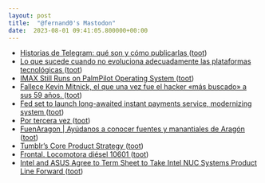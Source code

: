 ```yaml
---
layout: post
title:  "@fernand0's Mastodon"
date:  2023-08-01 09:41:05.800000+00:00
---
```

*  [Historias de Telegram: qué son y cómo publicarlas ](https://www.xataka.com/basics/historias-telegram-que-como-publicarla) ([toot](https://mastodon.social/@fernand0/110813699493051412))
*  [Lo que sucede cuando no evoluciona adecuadamente las plataformas tecnológicas ](https://mastodon.social/@fernand0/110813473234809135) ([toot](https://mastodon.social/@fernand0/110813473234809135))
*  [IMAX Still Runs on PalmPilot Operating System ](https://www.vice.com/en/article/88x5gb/imax-still-runs-on-palmpilot-operating-syste) ([toot](https://mastodon.social/@fernand0/110813464153139196))
*  [Fallece Kevin Mitnick, el que una vez fue el hacker «más buscado» a sus 59 años. ](https://unaaldia.hispasec.com/2023/07/fallece-kevin-mitnick-el-que-una-vez-fue-el-hacker-mas-buscado-a-sus-59-anos.htm) ([toot](https://mastodon.social/@fernand0/110813155733845159))
*  [Fed set to launch long-awaited instant payments service, modernizing system ](https://www.reuters.com/business/finance/fed-set-launch-long-awaited-instant-payments-service-modernizing-system-2023-07-20) ([toot](https://mastodon.social/@fernand0/110809840047089644))
*  [Por tercera vez ](https://avecesunafoto.wordpress.com/2023/07/31/por-tercera-vez) ([toot](https://mastodon.social/@fernand0/110809819226604170))
*  [FuenAragon \| Ayúdanos a conocer fuentes y manantiales de Aragón ](https://fuenaragon.com) ([toot](https://mastodon.social/@fernand0/110809558222772409))
*  [Tumblr’s Core Product Strategy ](https://staff.tumblr.com/post/722477242948747264/tumblrs-core-product-strateg) ([toot](https://mastodon.social/@fernand0/110809470138281375))
*  [Frontal. Locomotora diésel 10601 ](https://www.flickr.com/photos/fernand0/53057166000) ([toot](https://mastodon.social/@fernand0/110809131052059226))
*  [Intel and ASUS Agree to Term Sheet to Take Intel NUC Systems Product Line Forward  ](https://www.asus.com/au/news/yqmwqdcyweblhu7n) ([toot](https://mastodon.social/@fernand0/110809114754817325))
